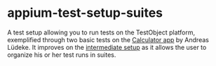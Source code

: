 # appium-test-setup-suites
A test setup allowing you to run tests on the TestObject platform, exemplified through two basic tests on the [Calculator app](https://github.com/aluedeke/calculator) by Andreas Lüdeke. It improves on the [intermediate setup](https://github.com/testobject/appium-test-setup-intermediate) as it allows the user to organize his or her test runs in suites.
